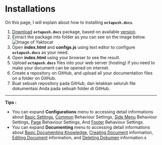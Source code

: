 # Installations

On this page, I will explain about how to installing **`octapush.docs`**.

1. [Download](/#02.Download.md) **`octapush.docs`** package, based on available [version](/#06.Versions.md).
2. Extract the package into folder as you can see on the image below.
![Image of Yaktocat](https://octodex.github.com/images/yaktocat.png)
3. Open **index.html** and **configs.js** using text editor to configure **`octapush.docs`** as your need.
4. Open **index.html** using your browser to see the result.
5. Upload **`octapush.docs`** files into your web server (hosting) if you need to make your document can be opened on internet.
6. Create a repository on GitHub, and upload all your documentation files on a folder on GitHub.
6. Buat sebuah repository pada GitHub, dan letakkan seluruh file dokumentasi Anda pada sebuah folder di GitHub.

----

**Tips :**
- You can expand **Configurations** menu to accessing detail informations about [Basic Settings](#/04.Configurations/01.Basic%20Configurations.md), [Common](#/04.Configurations/02.Behaviour/01.Common.md) Behaviour Settings, [Side Menu](#/04.Configurations/02.Behaviour/02.Side%20Menu.md) Behaviour Settings, [Page](#/04.Configurations/02.Behaviour/03.Page.md) Behaviour Settings, And [Footer](#/04.Configurations/02.Behaviour/04.Footer.md) Behaviour Settings.
- You can expand **Documenting** menu to accessing detail informations about [Basic Documenting Knowledge](#/05.Documenting/01.Basic%20Knowledge.md), [Creating Document](#/05.Documenting/02.Create%20Document.md) information, [Editing Document](#/05.Documenting/03.Update%20Document.md) information, and [Deleting Dokumen](#/05.Documenting/04.Delete%20Document.md) information.s